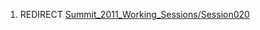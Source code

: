 1.  REDIRECT
    [Summit_2011_Working_Sessions/Session020](Summit_2011_Working_Sessions/Session020 "wikilink")